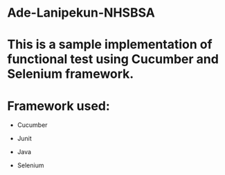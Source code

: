 # Ade-Lanipekun-NHSBSA

# This is a sample implementation of functional test using Cucumber and Selenium framework.

# Framework used:

* Cucumber

* Junit

* Java

* Selenium
